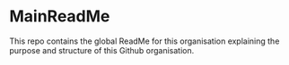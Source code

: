 # MainReadMe
This repo contains the global ReadMe for this organisation explaining the purpose and structure of this Github organisation.
